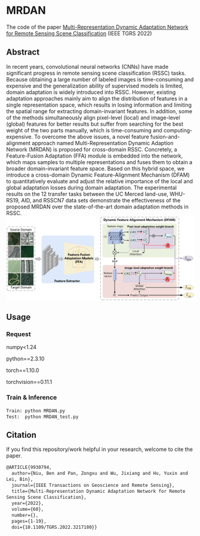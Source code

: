 # MRDAN
The code of the paper [Multi-Representation Dynamic Adaptation Network for Remote Sensing Scene Classification](https://ieeexplore.ieee.org/document/9930794) (IEEE TGRS 2022)

## Abstract
In recent years, convolutional neural networks (CNNs) have made significant progress in remote sensing scene classification (RSSC) tasks. Because obtaining a large number of labeled images is time-consuming and expensive and the generalization ability of supervised models is limited, domain adaptation is widely introduced into RSSC. However, existing adaptation approaches mainly aim to align the distribution of features in a single representation space, which results in losing information and limiting the spatial range for extracting domain-invariant features. In addition, some of the methods simultaneously align pixel-level (local) and image-level (global) features for better results but suffer from searching for the best weight of the two parts manually, which is time-consuming and computing-expensive. To overcome the above issues, a novel feature fusion-and-alignment approach named Multi-Representation Dynamic Adaption Network (MRDAN) is proposed for cross-domain RSSC. Concretely, a Feature-Fusion Adaptation (FFA) module is embedded into the network, which maps samples to multiple representations and fuses them to obtain a broader domain-invariant feature space. Based on this hybrid space, we introduce a cross-domain Dynamic Feature-Alignment Mechanism (DFAM) to quantitatively evaluate and adjust the relative importance of the local and global adaptation losses during domain adaptation. The experimental results on the 12 transfer tasks between the UC Merced land-use, WHU-RS19, AID, and RSSCN7 data sets demonstrate the effectiveness of the proposed MRDAN over the state-of-the-art domain adaptation methods in RSSC.<br>
![img erro](MRDAN.png)

## Usage
### Request
numpy<1.24

python==2.3.10

torch==1.10.0

torchvision==0.11.1
### Train & Inference
```
Train: python MRDAN.py
Test:  python MRDAN_test.py
```

## Citation
If you find this repository/work helpful in your research, welcome to cite the paper.
```
@ARTICLE{9930794,
  author={Niu, Ben and Pan, Zongxu and Wu, Jixiang and Hu, Yuxin and Lei, Bin},
  journal={IEEE Transactions on Geoscience and Remote Sensing}, 
  title={Multi-Representation Dynamic Adaptation Network for Remote Sensing Scene Classification}, 
  year={2022},
  volume={60},
  number={},
  pages={1-19},
  doi={10.1109/TGRS.2022.3217180}}
```
